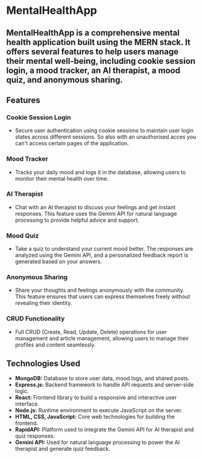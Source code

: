 # MentalHealthApp

## MentalHealthApp is a comprehensive mental health application built using the MERN stack. It offers several features to help users manage their mental well-being, including cookie session login, a mood tracker, an AI therapist, a mood quiz, and anonymous sharing.

## Features

### Cookie Session Login

- Secure user authentication using cookie sessions to maintain user login states across different sessions. So also with an unauthorised acces you can't access certain pages of the application.

### Mood Tracker

- Tracks your daily mood and logs it in the database, allowing users to monitor their mental health over time.

### AI Therapist

- Chat with an AI therapist to discuss your feelings and get instant responses. This feature uses the Gemini API for natural language processing to provide helpful advice and support.

### Mood Quiz

- Take a quiz to understand your current mood better. The responses are analyzed using the Gemini API, and a personalized feedback report is generated based on your answers.

### Anonymous Sharing

- Share your thoughts and feelings anonymously with the community. This feature ensures that users can express themselves freely without revealing their identity.

### CRUD Functionality

- Full CRUD (Create, Read, Update, Delete) operations for user management and article management, allowing users to manage their profiles and content seamlessly.

## Technologies Used

- **MongoDB:** Database to store user data, mood logs, and shared posts.
- **Express.js:** Backend framework to handle API requests and server-side logic.
- **React:** Frontend library to build a responsive and interactive user interface.
- **Node.js:** Runtime environment to execute JavaScript on the server.
- **HTML, CSS, JavaScript:** Core web technologies for building the frontend.
- **RapidAPI:** Platform used to integrate the Gemini API for AI therapist and quiz responses.
- **Gemini API:** Used for natural language processing to power the AI therapist and generate quiz feedback.
